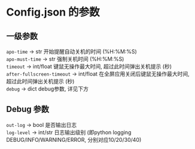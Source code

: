 # Config.json 的参数

## 一级参数
`apo-time` -> str 开始提醒自动关机的时间 (%H:%M:%S) <br>
`apo-must-time` -> str 强制关机时间 (%H:%M:%S) <br>
`timeout` -> int/float 键鼠无操作最大时间, 超过此时间弹出关机提示 (秒) <br>
`after-fullscreen-timeout` -> int/float 在全屏应用关闭后键鼠无操作最大时间, 超过此时间弹出关机提示 (秒) <br>
`debug` -> dict debug参数, 详见下方 <br>

## Debug 参数
`out-log` -> bool 是否输出日志 <br>
`log-level` -> int/str 日志输出级别 (即python logging DEBUG/INFO/WARNING/ERROR, 分别对应10/20/30/40) <br>

